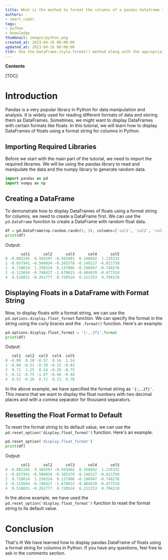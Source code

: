 ```yaml
---
title: What is the method to format the columns of a pandas dataframe that contains floats?
authors:
- smart_coder
tags:
- python
- knowledge
thumbnail: images/python.png
created_at: 2023-04-16 00:00:00
updated_at: 2023-04-16 00:00:00
tldr: Use the DataFrame.style.format() method along with the appropriate format string to display pandas DataFrame of floats using a format string for columns in Python.
---
```


**Contents**

[TOC]

# Introduction

Pandas is a very popular library in Python for data manipulation and analysis. It is widely used for reading different formats of data and storing them as DataFrames. Sometimes, we might want to display DataFrames with certain formats like floats. In this tutorial, we will learn how to display DataFrames of floats using a format string for columns in Python.

## Importing Required Libraries

Before we start with the main part of the tutorial, we need to import the required libraries. We will be using the pandas library to read and manipulate the data and the numpy library to generate random data.

``` python
import pandas as pd
import numpy as np
```

## Creating a DataFrame

To demonstrate how to display DataFrames of floats using a format string for columns, we need to create a DataFrame first. We can use the `pd.DataFrame` function to create a DataFrame with random float data.

``` python
df = pd.DataFrame(np.random.randn(5, 5), columns=['col1', 'col2', 'col3', 'col4', 'col5'])
print(df)
```

Output:

``` python
       col1      col2      col3      col4      col5
0 -0.002245  0.104297 -0.565902  0.160842  1.135332
1 -0.857941 -0.506034 -0.385378 -0.148127 -0.011758
2  0.710614  1.250324  0.137906 -0.196947 -0.748276
3 -0.115694 -0.748427 -1.670615 -0.404639 -0.477310
4  0.518831 -0.261777  0.720524  0.212153  0.704119
```

## Displaying Floats in a DataFrame with Format String

Now, to display floats with a format string, we can use the `pd.options.display.float_format` function. We can specify the format in the string using the curly braces and the `.format()` function. Here's an example:

``` python
pd.options.display.float_format = '{:,.2f}'.format
print(df)
```

Output:

``` python
   col1  col2  col3  col4  col5
0 -0.00  0.10 -0.57  0.16  1.14
1 -0.86 -0.51 -0.39 -0.15 -0.01
2  0.71  1.25  0.14 -0.20 -0.75
3 -0.12 -0.75 -1.67 -0.40 -0.48
4  0.52 -0.26  0.72  0.21  0.70
```

In the above example, we have specified the format string as `'{:,.2f}'`. This means that we want to display the float numbers with two decimal places and with a comma separator for thousand separators. 

## Resetting the Float Format to Default

To reset the format string to its default value, we can use the `pd.reset_option('display.float_format')` function. Here's an example:

``` python
pd.reset_option('display.float_format')
print(df)
```

Output:

``` python
       col1      col2      col3      col4      col5
0 -0.002245  0.104297 -0.565902  0.160842  1.135332
1 -0.857941 -0.506034 -0.385378 -0.148127 -0.011758
2  0.710614  1.250324  0.137906 -0.196947 -0.748276
3 -0.115694 -0.748427 -1.670615 -0.404639 -0.477310
4  0.518831 -0.261777  0.720524  0.212153  0.704119
```

In the above example, we have used the `pd.reset_option('display.float_format')` function to reset the format string to its default value.

# Conclusion

That's it! We have learned how to display pandas DataFrame of floats using a format string for columns in Python. If you have any questions, feel free to ask in the comments section.
